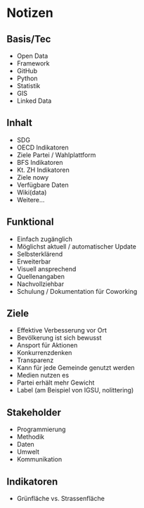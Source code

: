 # Notizen

## Basis/Tec
- Open Data
- Framework
- GitHub
- Python
- Statistik
- GIS
- Linked Data

## Inhalt
- SDG
- OECD Indikatoren
- Ziele Partei / Wahlplattform
- BFS Indikatoren
- Kt. ZH Indikatoren
- Ziele nowy
- Verfügbare Daten
- Wiki(data)
- Weitere...

## Funktional
- Einfach zugänglich
- Möglichst aktuell / automatischer Update
- Selbsterklärend
- Erweiterbar
- Visuell ansprechend
- Quellenangaben
- Nachvollziehbar
- Schulung / Dokumentation für Coworking

## Ziele
- Effektive Verbesserung vor Ort
- Bevölkerung ist sich bewusst
- Ansport für Aktionen
- Konkurrenzdenken
- Transparenz
- Kann für jede Gemeinde genutzt werden
- Medien nutzen es
- Partei erhält mehr Gewicht
- Label (am Beispiel von IGSU, nolittering)

## Stakeholder
- Programmierung
- Methodik
- Daten 
- Umwelt
- Kommunikation

## Indikatoren
- Grünfläche vs. Strassenfläche
